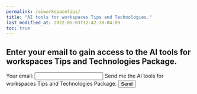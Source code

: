 ```yaml
---
permalink: /aiworkspacetips/
title: "AI tools for workspaces Tips and Technologies."
last_modified_at: 2022-05-03T12:42:38-04:00
toc: true
---
```



## Enter your email to gain access to the AI tools for workspaces Tips and Technologies Package.

<!-- Other: xknypeoo
App dev: xpzbondw
Scan a zone: xknypero
Robotic software: xwkywzoo
Self driving: xgedpqke
 -->
<form
  action="https://formspree.io/f/xwkywzoo"
  method="POST"
>
  <label>
    Your email:
    <input type="email" name="email">
  </label>
  <label>
    Send me the AI tools for workspaces Tips and Technologies Package.
    <!-- <textarea name="message"></textarea> -->
  </label>
  <!-- your other form fields go here -->
  <button type="submit">Send</button>
</form>